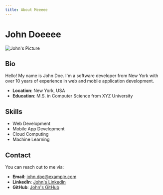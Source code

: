 ```yaml
---
title: About Meeeee
---
```


# John Doeeee

![John's Picture](./john-doe.jpg)

## Bio

Hello! My name is John Doe. I'm a software developer from New York with over 10 years of experience in web and mobile application development.

- **Location**: New York, USA
- **Education**: M.S. in Computer Science from XYZ University

## Skills

- Web Development
- Mobile App Development
- Cloud Computing
- Machine Learning

## Contact

You can reach out to me via:

- **Email**: john.doe@example.com
- **LinkedIn**: [John's LinkedIn](https://www.linkedin.com/in/johndoe/)
- **GitHub**: [John's GitHub](https://github.com/johndoe/)